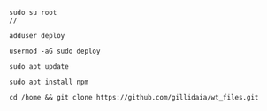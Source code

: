 
    sudo su root
    //
    
    adduser deploy

    usermod -aG sudo deploy

    sudo apt update

    sudo apt install npm

    cd /home && git clone https://github.com/gillidaia/wt_files.git


